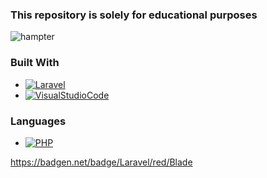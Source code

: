 ### This repository is solely for educational purposes




![hampter](https://user-images.githubusercontent.com/86321092/221534029-b3beb583-0e52-42ac-aa71-bb27bb9663bb.gif)

### Built With

* [![Laravel][Laravel.com]][Laravel-url]
* [![VisualStudioCode][visual.com]][visual-url]

### Languages

* [![PHP][php.com]][php-url]




https://badgen.net/badge/Laravel/red/Blade
















<!-- MARKDOWN LINKS & IMAGES -->

[Laravel.com]: https://img.shields.io/badge/Laravel-FF2D20?style=for-the-badge&logo=laravel&logoColor=white
[Laravel-url]: https://laravel.com
[php.com]: https://badgen.net/badge/icon/php?icon=php&label
[php-url]: https://www.php.net/
[visual.com]: https://badgen.net/badge/icon/visualstudio?icon=visualstudio&label
[visual-url]: https://code.visualstudio.com/

